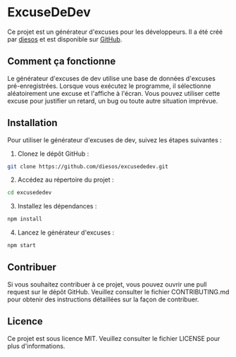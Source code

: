 # ExcuseDeDev

Ce projet est un générateur d'excuses pour les développeurs. Il a été créé par [diesos](https://github.com/diesos) et est disponible sur [GitHub](https://github.com/diesos/excusededev).

## Comment ça fonctionne

Le générateur d'excuses de dev utilise une base de données d'excuses pré-enregistrées. Lorsque vous exécutez le programme, il sélectionne aléatoirement une excuse et l'affiche à l'écran. Vous pouvez utiliser cette excuse pour justifier un retard, un bug ou toute autre situation imprévue.

## Installation

Pour utiliser le générateur d'excuses de dev, suivez les étapes suivantes :

1. Clonez le dépôt GitHub :

```bash
git clone https://github.com/diesos/excusededev.git
```

2. Accédez au répertoire du projet :

```bash
cd excusededev
```

3. Installez les dépendances :

```bash
npm install
```

4. Lancez le générateur d'excuses :

```bash
npm start
```

## Contribuer

Si vous souhaitez contribuer à ce projet, vous pouvez ouvrir une pull request sur le dépôt GitHub. Veuillez consulter le fichier CONTRIBUTING.md pour obtenir des instructions détaillées sur la façon de contribuer.

## Licence

Ce projet est sous licence MIT. Veuillez consulter le fichier LICENSE pour plus d'informations.
